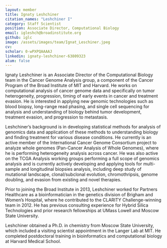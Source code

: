 ```yaml
---
layout: member
title: Ignaty Leshchiner
citation_names: "Leshchiner I"
category: Staff Scientist
position: Associate Director, Computational Biology
email: igleshch@broadinstitute.org
github: iglc 
image: /assets/images/team/Ignat_Leschiner.jpeg
cv:
scholar: 0-wPXPQAAAAJ
linkedin: ignaty-leshchiner-63809323
alum: false
---
```


Ignaty Leshchiner is an Associate Director of the Computational Biology team in the Cancer Genome Analysis group, a component of the Cancer Program of the Broad Institute of MIT and Harvard. He works on computational analysis of cancer genome data and specifically on tumor heterogeneity, progression, timing of early events in cancer and treatment evasion. He is interested in applying new genomic technologies such as blood biopsy, long-range read phasing, and single cell sequencing for analysis and understanding of biology behind tumor development, treatment evasion, and progression to metastasis.

Leshchiner’s background is in developing statistical methods for analysis of genomics data and application of these methods to understanding biology and finding treatment for various disease conditions. He currently is an active member of the International Cancer Genome Consortium project to analyze whole genomes (Pan-Cancer Analysis of Whole Genomes), where he is performing heterogeneity analysis across cancer. He was also active on the TCGA Analysis working groups performing a full scope of genomics analysis and is currently actively developing and applying tools for multi-sample and longitudinal biopsies analysis, including deep study of mutational landscape, clonal/subclonal evolution, chromothripsis, genome doubling, and evasion from existing and novel therapies.

Prior to joining the Broad Institute in 2013, Leshchiner worked for Partners Healthcare as a bioinformatician in the genetics division of Brigham and Women’s Hospital, where he contributed to the CLARITY Challenge-winning team in 2012. He has previous consulting experience for Hybrid Silica Technologies and prior research fellowships at UMass Lowell and Moscow State University.

Leshchiner obtained a Ph.D. in chemistry from Moscow State University, which included a visiting scientist appointment in the Langer Lab at MIT. He completed postdoctoral training in bioinformatics and computational biology at Harvard Medical School.
